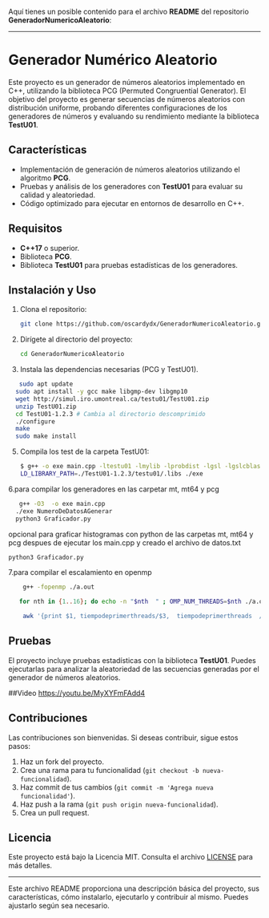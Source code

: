Aquí tienes un posible contenido para el archivo **README** del repositorio **GeneradorNumericoAleatorio**:

---

# Generador Numérico Aleatorio

Este proyecto es un generador de números aleatorios implementado en C++, utilizando la biblioteca PCG (Permuted Congruential Generator). El objetivo del proyecto es generar secuencias de números aleatorios con distribución uniforme, probando diferentes configuraciones de los generadores de números y evaluando su rendimiento mediante la biblioteca **TestU01**.

## Características

- Implementación de generación de números aleatorios utilizando el algoritmo **PCG**.
- Pruebas y análisis de los generadores con **TestU01** para evaluar su calidad y aleatoriedad.
- Código optimizado para ejecutar en entornos de desarrollo en C++.

## Requisitos

- **C++17** o superior.
- Biblioteca **PCG**.
- Biblioteca **TestU01** para pruebas estadísticas de los generadores.
  
## Instalación y Uso

1. Clona el repositorio:
   ```bash
   git clone https://github.com/oscardydx/GeneradorNumericoAleatorio.git
   ```
   
2. Dirígete al directorio del proyecto:
   ```bash
   cd GeneradorNumericoAleatorio
   ```

3. Instala las dependencias necesarias (PCG y TestU01).
  
```bash
   sudo apt update
  sudo apt install -y gcc make libgmp-dev libgmp10
  wget http://simul.iro.umontreal.ca/testu01/TestU01.zip
  unzip TestU01.zip
  cd TestU01-1.2.3 # Cambia al directorio descomprimido
  ./configure
  make
  sudo make install
   ```
5. Compila los test de la carpeta TestU01:
   ```bash
   $ g++ -o exe main.cpp -ltestu01 -lmylib -lprobdist -lgsl -lgslcblas -lm
   LD_LIBRARY_PATH=./TestU01-1.2.3/testu01/.libs ./exe
   ```
6.para compilar los generadores en las carpetar mt, mt64 y pcg
```bash
   g++ -O3  -o exe main.cpp
  ./exe NumeroDeDatosAGenerar
  python3 Graficador.py
```
  opcional para graficar histogramas con python de las carpetas mt, mt64 y pcg despues de ejecutar los main.cpp y creado el archivo de datos.txt
  ```bash
  python3 Graficador.py
```
7.para compilar el escalamiento en openmp
```bash
    g++ -fopenmp ./a.out

   for nth in {1..16}; do echo -n "$nth  " ; OMP_NUM_THREADS=$nth ./a.out 100000000 2; done | tee times.txt

    awk '{print $1, tiempodeprimerthreads/$3,  tiempodeprimerthreads  /$3/$1}' times.txt >metrics.txt

```

## Pruebas

El proyecto incluye pruebas estadísticas con la biblioteca **TestU01**. Puedes ejecutarlas para analizar la aleatoriedad de las secuencias generadas por el generador de números aleatorios.

##Video 
https://youtu.be/MyXYFmFAdd4

## Contribuciones

Las contribuciones son bienvenidas. Si deseas contribuir, sigue estos pasos:

1. Haz un fork del proyecto.
2. Crea una rama para tu funcionalidad (`git checkout -b nueva-funcionalidad`).
3. Haz commit de tus cambios (`git commit -m 'Agrega nueva funcionalidad'`).
4. Haz push a la rama (`git push origin nueva-funcionalidad`).
5. Crea un pull request.

## Licencia

Este proyecto está bajo la Licencia MIT. Consulta el archivo [LICENSE](LICENSE) para más detalles.

---

Este archivo README proporciona una descripción básica del proyecto, sus características, cómo instalarlo, ejecutarlo y contribuir al mismo. Puedes ajustarlo según sea necesario.
